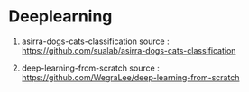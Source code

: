 # Deeplearning
1. asirra-dogs-cats-classification
    source : https://github.com/sualab/asirra-dogs-cats-classification

2. deep-learning-from-scratch
    source : https://github.com/WegraLee/deep-learning-from-scratch
